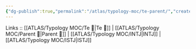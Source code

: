 ```yaml
---
{"dg-publish":true,"permalink":"/atlas/typology-moc/te-parent/","created":"","updated":""}
---
```


Links :: [[ATLAS/Typology MOC/Te 🏹\|Te 🏹]] | [[ATLAS/Typology MOC/Parent 🤨\|Parent 🤨]] | [[ATLAS/Typology MOC/INTJ\|INTJ]] | [[ATLAS/Typology MOC/ISTJ\|ISTJ]]
